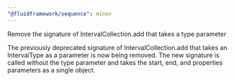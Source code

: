 ```yaml
---
"@fluidframework/sequence": minor
---
```


Remove the signature of IntervalCollection.add that takes a type parameter

The previously deprecated signature of IntervalCollection.add that takes an IntervalType as a parameter is now being removed. The new signature is called without the type parameter and takes the start, end, and properties parameters as a single object.
